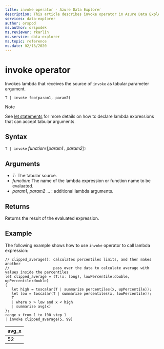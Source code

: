 ```yaml
---
title: invoke operator - Azure Data Explorer
description: This article describes invoke operator in Azure Data Explorer.
services: data-explorer
author: orspod
ms.author: orspodek
ms.reviewer: rkarlin
ms.service: data-explorer
ms.topic: reference
ms.date: 02/13/2020
---
```

# invoke operator

Invokes lambda that receives the source of `invoke` as tabular parameter argument.

```kusto
T | invoke foo(param1, param2)
```

> [!NOTE]
> See [let statements](./letstatement.md) for more details on how to declare lambda expressions that can accept tabular arguments.
 
## Syntax

`T | invoke` *function*`(`[*param1*`,` *param2*]`)`

## Arguments

* *T*: The tabular source.
* *function*: The name of the lambda expression or function name to be evaluated.
* *param1*, *param2* ... : additional lambda arguments.

## Returns

Returns the result of the evaluated expression.

## Example

The following example shows how to use `invoke` operator to call lambda expression:

<!-- csl: https://help.kusto.windows.net:443/KustoMonitoringPersistentDatabase -->
```kusto
// clipped_average(): calculates percentiles limits, and then makes another 
//                    pass over the data to calculate average with values inside the percentiles
let clipped_average = (T:(x: long), lowPercentile:double, upPercentile:double)
{
   let high = toscalar(T | summarize percentiles(x, upPercentile));
   let low = toscalar(T | summarize percentiles(x, lowPercentile));
   T 
   | where x > low and x < high
   | summarize avg(x) 
};
range x from 1 to 100 step 1
| invoke clipped_average(5, 99)
```

|avg_x|
|---|
|52|
